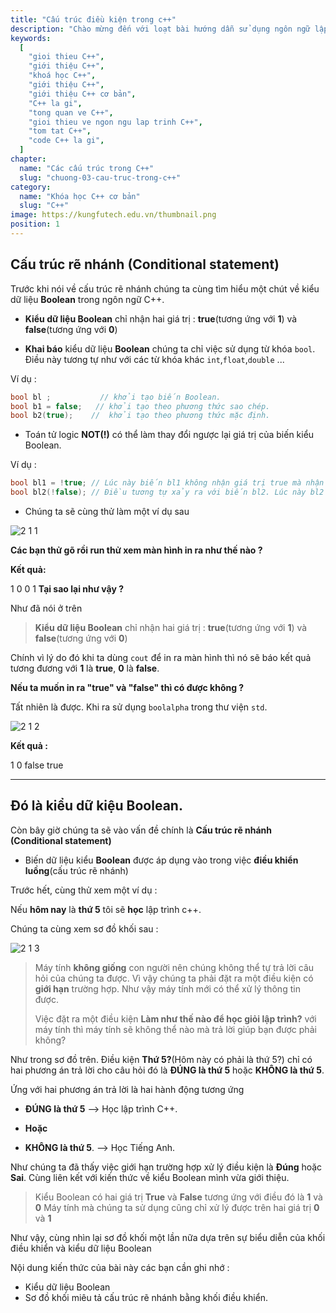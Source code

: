 ```yaml
---
title: "Cấu trúc điều kiện trong c++"
description: "Chào mừng đến với loạt bài hướng dẫn sử dụng ngôn ngữ lập trình C++! Loạt bài hướng dẫn này được thiết kế cho những người chưa hoặc biết một ít lập trình."
keywords:
  [
    "gioi thieu C++",
    "giới thiệu C++",
    "khoá học C++",
    "giới thiệu C++",
    "giới thiệu C++ cơ bản",
    "C++ la gi",
    "tong quan ve C++",
    "gioi thieu ve ngon ngu lap trinh C++",
    "tom tat C++",
    "code C++ la gi",
  ]
chapter:
  name: "Các cấu trúc trong C++"
  slug: "chuong-03-cau-truc-trong-c++"
category:
  name: "Khóa học C++ cơ bản"
  slug: "C++"
image: https://kungfutech.edu.vn/thumbnail.png
position: 1
---
```


## Cấu trúc rẽ nhánh (Conditional statement)

Trước khi nói về cấu trúc rẽ nhánh chúng ta cùng tìm hiểu một chút về kiểu dữ liệu **Boolean** trong ngôn ngữ C++.

- **Kiểu dữ liệu Boolean** chỉ nhận hai giá trị : **true**(tương ứng với **1**) và **false**(tương ứng với **0**)

- **Khai báo** kiểu dữ liệu **Boolean** chúng ta chỉ việc sử dụng từ khóa `bool`. Điều này tương tự như với các từ khóa khác `int`,`float`,`double` ...

Ví dụ :

```cpp
bool bl ;           // khởi tạo biến Boolean.
bool b1 = false;   // khởi tạo theo phương thức sao chép.
bool b2(true);    //  khởi tạo theo phương thức mặc định.
```

- Toán tử logic **NOT(!)** có thể làm thay đổi ngược lại giá trị của biến kiểu Boolean.

Ví dụ :

```cpp
bool bl1 = !true; // Lúc này biến bl1 không nhận giá trị true mà nhận giá trị ngược lại của true. Tức là nhận giá trị false
bool bl2(!false); // Điều tương tự xảy ra với biến bl2. Lúc này bl2 có giá trị true
```

- Chúng ta sẽ cùng thử làm một ví dụ sau

![2 1 1](https://github.com/daynhauhoc/cppcoban/assets/88678933/2c2546e7-e878-4fd0-ac6f-00d7f876a6b0)

**Các bạn thử gõ rồi run thử xem màn hình in ra như thế nào ?**

**Kết quả:**

1
0
0
1
**Tại sao lại như vậy ?**

Như đã nói ở trên

> **Kiểu dữ liệu Boolean** chỉ nhận hai giá trị : **true**(tương ứng với **1**) và **false**(tương ứng với **0**)

Chính vì lý do đó khi ta dùng `cout` để in ra màn hình thì nó sẽ báo kết quả tương đương với **1** là **true**, **0** là **false**.

**Nếu ta muốn in ra "true" và "false" thì có được không ?**

Tất nhiên là được. Khi ra sử dụng `boolalpha` trong thư viện `std`.

![2 1 2](https://github.com/daynhauhoc/cppcoban/assets/88678933/7ad55c14-ea8b-446f-87f0-4fba73b2b8ba)

**Kết quả :**

1
0
false
true

---

## Đó là kiểu dữ kiệu Boolean.

Còn bây giờ chúng ta sẽ vào vấn đề chính là **Cấu trúc rẽ nhánh (Conditional statement)**

- Biến dữ liệu kiểu **Boolean** được áp dụng vào trong việc **điều khiển luồng**(cấu trúc rẽ nhánh)

Trước hết, cùng thử xem một ví dụ :

Nếu **hôm nay** là **thứ 5** tôi sẽ **học** lập trình c++.

Chúng ta cùng xem sơ đồ khối sau :

![2 1 3](https://github.com/daynhauhoc/cppcoban/assets/88678933/61698ebe-f8cc-4b78-8906-846141d220fc)

> Máy tính **không giống** con người nên chúng không thể tự trả lời câu hỏi của chúng ta được. Vì vậy chúng ta phải đặt ra một điều kiện có **giới hạn** trường hợp. Như vậy máy tính mới có thể xử lý thông tin được.
>
> Việc đặt ra một điều kiện **Làm như thế nào để học giỏi lập trình?** với máy tính thì máy tính sẽ không thể nào mà trả lời giúp bạn được phải không?

Như trong sơ đồ trên. Điều kiện **Thứ 5?**(Hôm này có phải là thứ 5?) chỉ có hai phương án trả lời cho câu hỏi đó là **ĐÚNG là thứ 5** hoặc **KHÔNG là thứ 5**.

Ứng với hai phương án trả lời là hai hành động tương ứng

- **ĐÚNG là thứ 5** --> Học lập trình C++.

- **Hoặc**

- **KHÔNG là thứ 5**. --> Học Tiếng Anh.

Như chúng ta đã thấy việc giới hạn trường hợp xử lý điều kiện là **Đúng** hoặc **Sai**.
Cùng liên kết với kiến thức về kiểu Boolean mình vừa giới thiệu.

> Kiểu Boolean có hai giá trị **True** và **False** tương ứng với điều đó là **1** và **0**
> Máy tính mà chúng ta sử dụng cũng chỉ xử lý được trên hai giá trị **0** và **1**

Như vậy, cùng nhìn lại sơ đồ khối một lần nữa dựa trên sự biểu diễn của khối điều khiển và kiểu dữ liệu Boolean

Nội dung kiến thức của bài này các bạn cần ghi nhớ :

- Kiểu dữ liệu Boolean
- Sơ đồ khối miêu tả cấu trúc rẽ nhánh bằng khối điều khiển.
